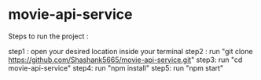 # movie-api-service

Steps to run the project :

step1 : open your desired location inside your terminal
step2 : run "git clone https://github.com/Shashank5665/movie-api-service.git"
step3: run "cd movie-api-service"
step4: run "npm install"
step5: run "npm start"

